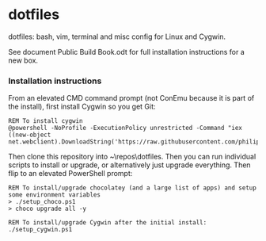 # dotfiles

dotfiles: bash, vim, terminal and misc config for Linux and Cygwin.

See document Public Build Book.odt for full installation instructions for a new box.

### Installation instructions
From an elevated CMD command prompt (not ConEmu because it is part of the install), first install Cygwin so you get Git:

```
REM To install cygwin
@powershell -NoProfile -ExecutionPolicy unrestricted -Command "iex ((new-object net.webclient).DownloadString('https://raw.githubusercontent.com/philipdaniels/dotfiles/master/setup_cygwin.ps1'))"
```

Then clone this repository into ~\repos\dotfiles. Then you can run individual scripts to install or upgrade,
or alternatively just upgrade everything. Then flip to an elevated PowerShell prompt:

```
REM To install/upgrade chocolatey (and a large list of apps) and setup some environment variables
> ./setup_choco.ps1
> choco upgrade all -y

REM To install/upgrade Cygwin after the initial install:
./setup_cygwin.ps1
```

